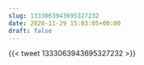 ```yaml
---
slug: 1333063943695327232
date: 2020-11-29 15:03:05+00:00
draft: false
---
```


{{< tweet 1333063943695327232 >}}
